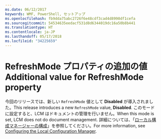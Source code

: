 ```yaml
---
ms.date: 06/12/2017
keywords: WMF, PowerShell, セットアップ
ms.openlocfilehash: fb9dda75abc2726f6e48cdf3cad4d8990df1cefa
ms.sourcegitcommit: 54534635eedacf531d8d6344019dc16a50b8b441
ms.translationtype: HT
ms.contentlocale: ja-JP
ms.lasthandoff: 05/17/2018
ms.locfileid: "34225659"
---
```

# <a name="additional-value-for-refreshmode-property"></a><span data-ttu-id="ce06b-102">RefreshMode プロパティの追加の値</span><span class="sxs-lookup"><span data-stu-id="ce06b-102">Additional value for RefreshMode property</span></span>

<span data-ttu-id="ce06b-103">今回のリリースでは、新しい `RefreshMode` 値として **Disabled** が導入されました。</span><span class="sxs-lookup"><span data-stu-id="ce06b-103">This release introduces a new `RefreshMode` value, **Disabled**.</span></span> <span data-ttu-id="ce06b-104">このモードに設定すると、LCM はドキュメントの管理を行いません。</span><span class="sxs-lookup"><span data-stu-id="ce06b-104">When this mode is set, LCM does not do document management.</span></span> <span data-ttu-id="ce06b-105">詳細については、「[ローカル構成マネージャーの構成](https://msdn.microsoft.com/powershell/dsc/metaconfig)」を参照してください。</span><span class="sxs-lookup"><span data-stu-id="ce06b-105">For more information, see [Configuring the Local Configuration Manager](https://msdn.microsoft.com/powershell/dsc/metaconfig).</span></span>
